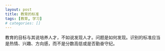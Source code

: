 ```yaml
---
layout: post
title: 教育的标准
tags: [教育, 学习]
# categories: []
---
```


教育的目标与其说培养人才，不如说发现人才。问题是如何发现。识别的标准应当是热情、兴趣、方向感，而不是分数高低或是否勤奋守纪。
